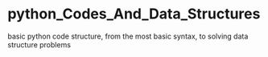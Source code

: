 # python_Codes_And_Data_Structures
basic python code structure, from the most basic syntax, to solving data structure problems
